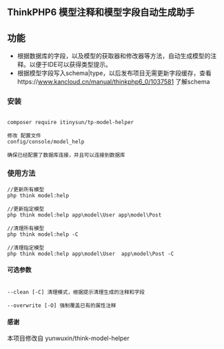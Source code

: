 ## ThinkPHP6 模型注释和模型字段自动生成助手


## 功能
- 根据数据库的字段，以及模型的获取器和修改器等方法，自动生成模型的注释。以便于IDE可以获得类型提示。
- 根据模型字段写入schema|type，以后发布项目无需更新字段缓存，查看https://www.kancloud.cn/manual/thinkphp6_0/1037581 了解schema



### 安装

~~~

composer require itinysun/tp-model-helper

修改 配置文件
config/console/model_help

确保已经配置了数据库连接，并且可以连接到数据库
~~~

### 使用方法

~~~
//更新所有模型
php think model:help

//更新指定模型
php think model:help app\model\User app\model\Post

//清理所有模型
php think model:help -C

//清理指定模型
php think model:help app\model\User  app\model\Post -C

~~~

#### 可选参数
~~~

--clean [-C] 清理模式，根据提示清理生成的注释和字段

--overwrite [-O] 强制覆盖已有的属性注释
~~~

#### 感谢
本项目修改自 yunwuxin/think-model-helper
